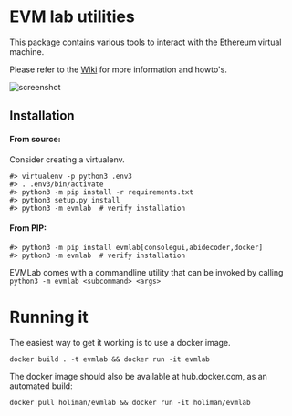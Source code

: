 # EVM lab utilities

This package contains various tools to interact with the Ethereum virtual machine.


Please refer to the [Wiki](https://github.com/ethereum/evmlab/wiki) for more information and howto's.


![screenshot](https://raw.githubusercontent.com/holiman/evmlab/master/docs/example2.png)


## Installation

#### From source:

Consider creating a virtualenv.

    #> virtualenv -p python3 .env3
    #> . .env3/bin/activate
    #> python3 -m pip install -r requirements.txt
    #> python3 setup.py install
    #> python3 -m evmlab  # verify installation

#### From PIP:


    #> python3 -m pip install evmlab[consolegui,abidecoder,docker]
    #> python3 -m evmlab  # verify installation

EVMLab comes with a commandline utility that can be invoked by calling `python3 -m evmlab <subcommand> <args>`


# Running it

The easiest way to get it working is to use a docker image. 

```
docker build . -t evmlab && docker run -it evmlab
```

The docker image should also be available at hub.docker.com, as an automated build:

```
docker pull holiman/evmlab && docker run -it holiman/evmlab
```
